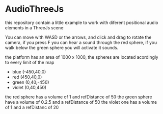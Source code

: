 # AudioThreeJs
this repository contain a little example to work with diferent positional audio elements in a ThreeJs scene

You can move with WASD or the arrows, and click and drag to rotate the camera, if you press F you can hear a sound through the red sphere, if you walk below the green sphere you will activate it sounds.

the platform has an area of 1000 x 1000, the spheres are located acordingly to every limit of the map
 - blue (-450,40,0)
 - red (450,40,0)
 - green (0,40,-450)
 - violet (0,40,450)

the red sphere has a volume of 1 and refDistance of 50
the green sphere have a volume of 0.2.5 and a refDistance of 50
the violet one has a volume of 1 and a refDistanc of 20
